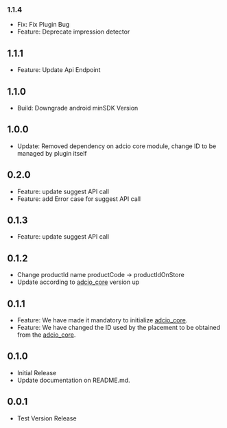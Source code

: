 ### 1.1.4
* Fix: Fix Plugin Bug
* Feature: Deprecate impression detector

## 1.1.1
* Feature: Update Api Endpoint

## 1.1.0
* Build: Downgrade android minSDK Version

## 1.0.0
* Update: Removed dependency on adcio core module, change ID to be managed by plugin itself

## 0.2.0
* Feature: update suggest API call
* Feature: add Error case for suggest API call

## 0.1.3

* Feature: update suggest API call

## 0.1.2

* Change productId name productCode -> productIdOnStore
* Update according to [adcio_core](https://central.sonatype.com/artifact/io.github.corca-ai/adcio_core) version up

## 0.1.1

* Feature: We have made it mandatory to initialize [adcio_core](https://central.sonatype.com/artifact/io.github.corca-ai/adcio_core).
* Feature: We have changed the ID used by the placement to be obtained from the [adcio_core](https://central.sonatype.com/artifact/io.github.corca-ai/adcio_core).

## 0.1.0

* Initial Release
* Update documentation on README.md. 

## 0.0.1

* Test Version Release
